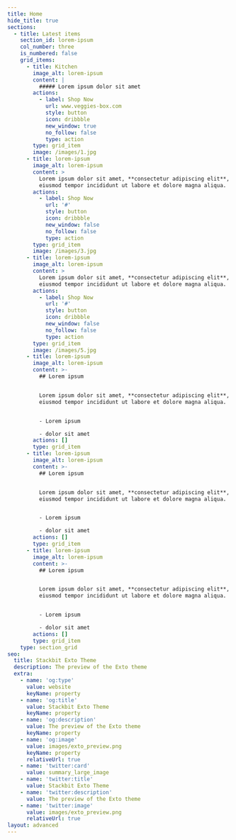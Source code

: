 ```yaml
---
title: Home
hide_title: true
sections:
  - title: Latest items
    section_id: lorem-ipsum
    col_number: three
    is_numbered: false
    grid_items:
      - title: Kitchen
        image_alt: lorem-ipsum
        content: |
          ##### Lorem ipsum dolor sit amet
        actions:
          - label: Shop Now
            url: www.veggies-box.com
            style: button
            icon: dribbble
            new_window: true
            no_follow: false
            type: action
        type: grid_item
        image: /images/1.jpg
      - title: lorem-ipsum
        image_alt: lorem-ipsum
        content: >
          Lorem ipsum dolor sit amet, **consectetur adipiscing elit**, sed do
          eiusmod tempor incididunt ut labore et dolore magna aliqua.
        actions:
          - label: Shop Now
            url: '#'
            style: button
            icon: dribbble
            new_window: false
            no_follow: false
            type: action
        type: grid_item
        image: /images/3.jpg
      - title: lorem-ipsum
        image_alt: lorem-ipsum
        content: >
          Lorem ipsum dolor sit amet, **consectetur adipiscing elit**, sed do
          eiusmod tempor incididunt ut labore et dolore magna aliqua.
        actions:
          - label: Shop Now
            url: '#'
            style: button
            icon: dribbble
            new_window: false
            no_follow: false
            type: action
        type: grid_item
        image: /images/5.jpg
      - title: lorem-ipsum
        image_alt: lorem-ipsum
        content: >-
          ## Lorem ipsum


          Lorem ipsum dolor sit amet, **consectetur adipiscing elit**, sed do
          eiusmod tempor incididunt ut labore et dolore magna aliqua.


          - Lorem ipsum

          - dolor sit amet
        actions: []
        type: grid_item
      - title: lorem-ipsum
        image_alt: lorem-ipsum
        content: >-
          ## Lorem ipsum


          Lorem ipsum dolor sit amet, **consectetur adipiscing elit**, sed do
          eiusmod tempor incididunt ut labore et dolore magna aliqua.


          - Lorem ipsum

          - dolor sit amet
        actions: []
        type: grid_item
      - title: lorem-ipsum
        image_alt: lorem-ipsum
        content: >-
          ## Lorem ipsum


          Lorem ipsum dolor sit amet, **consectetur adipiscing elit**, sed do
          eiusmod tempor incididunt ut labore et dolore magna aliqua.


          - Lorem ipsum

          - dolor sit amet
        actions: []
        type: grid_item
    type: section_grid
seo:
  title: Stackbit Exto Theme
  description: The preview of the Exto theme
  extra:
    - name: 'og:type'
      value: website
      keyName: property
    - name: 'og:title'
      value: Stackbit Exto Theme
      keyName: property
    - name: 'og:description'
      value: The preview of the Exto theme
      keyName: property
    - name: 'og:image'
      value: images/exto_preview.png
      keyName: property
      relativeUrl: true
    - name: 'twitter:card'
      value: summary_large_image
    - name: 'twitter:title'
      value: Stackbit Exto Theme
    - name: 'twitter:description'
      value: The preview of the Exto theme
    - name: 'twitter:image'
      value: images/exto_preview.png
      relativeUrl: true
layout: advanced
---
```


